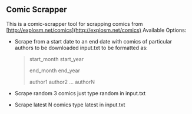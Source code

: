 ## Comic Scrapper
This is a comic-scrapper tool for scrapping comics from [http://explosm.net/comics](http://explosm.net/comics)
Available Options:

 - Scrape from a start date to an end date with comics of particular authors to be downloaded input.txt to be formatted as:
	

	> start_month start_year
	>
	> end_month end_year
	>
	> author1 author2 ... authorN
- Scrape random 3 comics just type random in input.txt
- Scrape latest N comics type latest in input.txt
